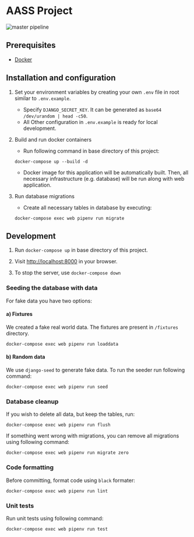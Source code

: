 # AASS Project

![master pipeline](https://github.com/MCFreddie777/aass-project/actions/workflows/github-ci.yml/badge.svg?branch=master)

## Prerequisites

- [Docker](https://www.docker.com/)

## Installation and configuration

1. Set your environment variables by creating your own `.env` file in root similar to `.env.example`.

    - Specify `DJANGO_SECRET_KEY`. It can be generated as `base64 /dev/urandom | head -c50`.
    - All Other configuration in `.env.example` is ready for local development.

2. Build and run docker containers

    - Run following command in base directory of this project:

	```
	docker-compose up --build -d
	```

    - Docker image for this application will be automatically built. Then, all necessary infrastructure (e.g. database)
will be run along with web application.

3. Run database migrations

    - Create all necessary tables in database by executing:
    ```
    docker-compose exec web pipenv run migrate
    ```

## Development

1. Run `docker-compose up` in base directory of this project.

2. Visit [http://localhost:8000](http://localhost:8000) in your browser.

3. To stop the server, use `docker-compose down`


### Seeding the database with data

For fake data you have two options:

#### a) Fixtures

We created a fake real world data. The fixtures are present in `/fixtures` directory.

```
docker-compose exec web pipenv run loaddata
```

#### b) Random data

We use `django-seed` to generate fake data.
To run the seeder run following command:


```
docker-compose exec web pipenv run seed
```

### Database cleanup

If you wish to delete all data, but keep the tables, run:

```
docker-compose exec web pipenv run flush
```

If something went wrong with migrations, you can remove all migrations using following command:

```
docker-compose exec web pipenv run migrate zero
```


### Code formatting

Before committing, format code using `black` formater:

```
docker-compose exec web pipenv run lint
```

### Unit tests

Run unit tests using following command:

```
docker-compose exec web pipenv run test
```

